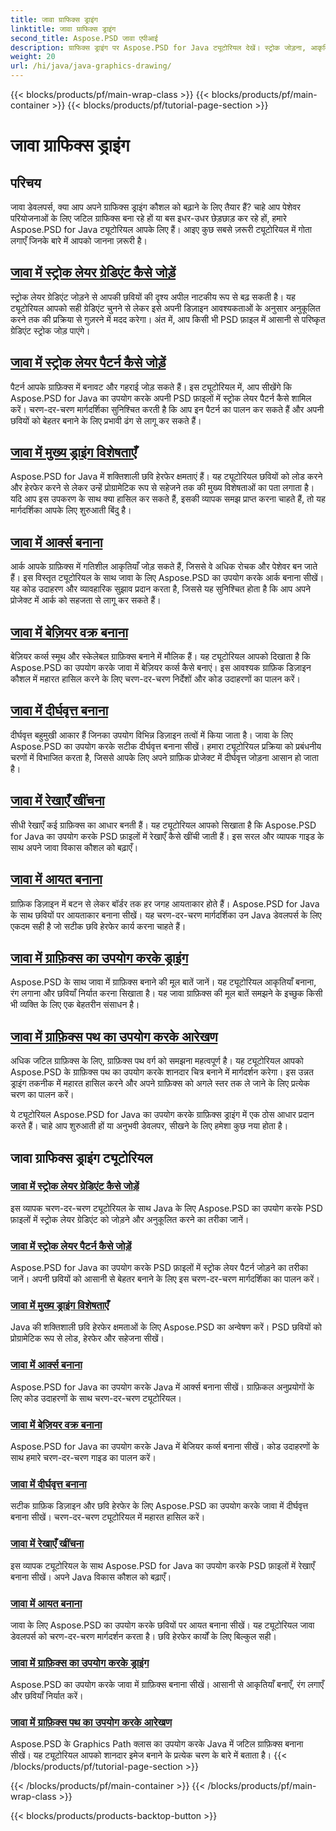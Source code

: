 ```yaml
---
title: जावा ग्राफिक्स ड्राइंग
linktitle: जावा ग्राफिक्स ड्राइंग
second_title: Aspose.PSD जावा एपीआई
description: ग्राफिक्स ड्राइंग पर Aspose.PSD for Java ट्यूटोरियल देखें। स्ट्रोक जोड़ना, आकृतियाँ बनाना और चरण-दर-चरण गाइड के साथ PSD फ़ाइलों में हेरफेर करना सीखें।
weight: 20
url: /hi/java/java-graphics-drawing/
---
```


{{< blocks/products/pf/main-wrap-class >}}
{{< blocks/products/pf/main-container >}}
{{< blocks/products/pf/tutorial-page-section >}}

# जावा ग्राफिक्स ड्राइंग


## परिचय

जावा डेवलपर्स, क्या आप अपने ग्राफिक्स ड्राइंग कौशल को बढ़ाने के लिए तैयार हैं? चाहे आप पेशेवर परियोजनाओं के लिए जटिल ग्राफिक्स बना रहे हों या बस इधर-उधर छेड़छाड़ कर रहे हों, हमारे Aspose.PSD for Java ट्यूटोरियल आपके लिए हैं। आइए कुछ सबसे ज़रूरी ट्यूटोरियल में गोता लगाएँ जिनके बारे में आपको जानना ज़रूरी है।

## [जावा में स्ट्रोक लेयर ग्रेडिएंट कैसे जोड़ें](./add-stroke-layer-gradient/)

स्ट्रोक लेयर ग्रेडिएंट जोड़ने से आपकी छवियों की दृश्य अपील नाटकीय रूप से बढ़ सकती है। यह ट्यूटोरियल आपको सही ग्रेडिएंट चुनने से लेकर इसे अपनी डिज़ाइन आवश्यकताओं के अनुसार अनुकूलित करने तक की प्रक्रिया से गुज़रने में मदद करेगा। अंत में, आप किसी भी PSD फ़ाइल में आसानी से परिष्कृत ग्रेडिएंट स्ट्रोक जोड़ पाएंगे।

## [जावा में स्ट्रोक लेयर पैटर्न कैसे जोड़ें](./add-stroke-layer-pattern/)

पैटर्न आपके ग्राफ़िक्स में बनावट और गहराई जोड़ सकते हैं। इस ट्यूटोरियल में, आप सीखेंगे कि Aspose.PSD for Java का उपयोग करके अपनी PSD फ़ाइलों में स्ट्रोक लेयर पैटर्न कैसे शामिल करें। चरण-दर-चरण मार्गदर्शिका सुनिश्चित करती है कि आप इन पैटर्न का पालन कर सकते हैं और अपनी छवियों को बेहतर बनाने के लिए प्रभावी ढंग से लागू कर सकते हैं।

## [जावा में मुख्य ड्राइंग विशेषताएँ](./core-drawing-features/)

Aspose.PSD for Java में शक्तिशाली छवि हेरफेर क्षमताएं हैं। यह ट्यूटोरियल छवियों को लोड करने और हेरफेर करने से लेकर उन्हें प्रोग्रामेटिक रूप से सहेजने तक की मुख्य विशेषताओं का पता लगाता है। यदि आप इस उपकरण के साथ क्या हासिल कर सकते हैं, इसकी व्यापक समझ प्राप्त करना चाहते हैं, तो यह मार्गदर्शिका आपके लिए शुरुआती बिंदु है।

## [जावा में आर्क्स बनाना](./drawing-arcs/)

आर्क आपके ग्राफ़िक्स में गतिशील आकृतियाँ जोड़ सकते हैं, जिससे वे अधिक रोचक और पेशेवर बन जाते हैं। इस विस्तृत ट्यूटोरियल के साथ जावा के लिए Aspose.PSD का उपयोग करके आर्क बनाना सीखें। यह कोड उदाहरण और व्यावहारिक सुझाव प्रदान करता है, जिससे यह सुनिश्चित होता है कि आप अपने प्रोजेक्ट में आर्क को सहजता से लागू कर सकते हैं।

## [जावा में बेज़ियर वक्र बनाना](./drawing-bezier-curves/)

बेज़ियर कर्व्स स्मूथ और स्केलेबल ग्राफ़िक्स बनाने में मौलिक हैं। यह ट्यूटोरियल आपको दिखाता है कि Aspose.PSD का उपयोग करके जावा में बेज़ियर कर्व्स कैसे बनाएं। इस आवश्यक ग्राफ़िक डिज़ाइन कौशल में महारत हासिल करने के लिए चरण-दर-चरण निर्देशों और कोड उदाहरणों का पालन करें।

## [जावा में दीर्घवृत्त बनाना](./drawing-ellipses/)

दीर्घवृत्त बहुमुखी आकार हैं जिनका उपयोग विभिन्न डिज़ाइन तत्वों में किया जाता है। जावा के लिए Aspose.PSD का उपयोग करके सटीक दीर्घवृत्त बनाना सीखें। हमारा ट्यूटोरियल प्रक्रिया को प्रबंधनीय चरणों में विभाजित करता है, जिससे आपके लिए अपने ग्राफ़िक प्रोजेक्ट में दीर्घवृत्त जोड़ना आसान हो जाता है।

## [जावा में रेखाएँ खींचना](./drawing-lines/)

सीधी रेखाएँ कई ग्राफ़िक्स का आधार बनती हैं। यह ट्यूटोरियल आपको सिखाता है कि Aspose.PSD for Java का उपयोग करके PSD फ़ाइलों में रेखाएँ कैसे खींची जाती हैं। इस सरल और व्यापक गाइड के साथ अपने जावा विकास कौशल को बढ़ाएँ।

## [जावा में आयत बनाना](./drawing-rectangles/)

ग्राफ़िक डिज़ाइन में बटन से लेकर बॉर्डर तक हर जगह आयताकार होते हैं। Aspose.PSD for Java के साथ छवियों पर आयताकार बनाना सीखें। यह चरण-दर-चरण मार्गदर्शिका उन Java डेवलपर्स के लिए एकदम सही है जो सटीक छवि हेरफेर कार्य करना चाहते हैं।

## [जावा में ग्राफ़िक्स का उपयोग करके ड्राइंग](./drawing-using-graphics/)

Aspose.PSD के साथ जावा में ग्राफ़िक्स बनाने की मूल बातें जानें। यह ट्यूटोरियल आकृतियाँ बनाना, रंग लगाना और छवियाँ निर्यात करना सिखाता है। यह जावा ग्राफ़िक्स की मूल बातें समझने के इच्छुक किसी भी व्यक्ति के लिए एक बेहतरीन संसाधन है।

## [जावा में ग्राफ़िक्स पथ का उपयोग करके आरेखण](./drawing-using-graphics-path/)

अधिक जटिल ग्राफ़िक्स के लिए, ग्राफ़िक्स पथ वर्ग को समझना महत्वपूर्ण है। यह ट्यूटोरियल आपको Aspose.PSD के ग्राफ़िक्स पथ का उपयोग करके शानदार चित्र बनाने में मार्गदर्शन करेगा। इस उन्नत ड्राइंग तकनीक में महारत हासिल करने और अपने ग्राफ़िक्स को अगले स्तर तक ले जाने के लिए प्रत्येक चरण का पालन करें।

ये ट्यूटोरियल Aspose.PSD for Java का उपयोग करके ग्राफ़िक्स ड्राइंग में एक ठोस आधार प्रदान करते हैं। चाहे आप शुरुआती हों या अनुभवी डेवलपर, सीखने के लिए हमेशा कुछ नया होता है।

## जावा ग्राफिक्स ड्राइंग ट्यूटोरियल
### [जावा में स्ट्रोक लेयर ग्रेडिएंट कैसे जोड़ें](./add-stroke-layer-gradient/)
इस व्यापक चरण-दर-चरण ट्यूटोरियल के साथ Java के लिए Aspose.PSD का उपयोग करके PSD फ़ाइलों में स्ट्रोक लेयर ग्रेडिएंट को जोड़ने और अनुकूलित करने का तरीका जानें।
### [जावा में स्ट्रोक लेयर पैटर्न कैसे जोड़ें](./add-stroke-layer-pattern/)
Aspose.PSD for Java का उपयोग करके PSD फ़ाइलों में स्ट्रोक लेयर पैटर्न जोड़ने का तरीका जानें। अपनी छवियों को आसानी से बेहतर बनाने के लिए इस चरण-दर-चरण मार्गदर्शिका का पालन करें।
### [जावा में मुख्य ड्राइंग विशेषताएँ](./core-drawing-features/)
Java की शक्तिशाली छवि हेरफेर क्षमताओं के लिए Aspose.PSD का अन्वेषण करें। PSD छवियों को प्रोग्रामेटिक रूप से लोड, हेरफेर और सहेजना सीखें।
### [जावा में आर्क्स बनाना](./drawing-arcs/)
Aspose.PSD for Java का उपयोग करके Java में आर्क्स बनाना सीखें। ग्राफ़िकल अनुप्रयोगों के लिए कोड उदाहरणों के साथ चरण-दर-चरण ट्यूटोरियल।
### [जावा में बेज़ियर वक्र बनाना](./drawing-bezier-curves/)
Aspose.PSD for Java का उपयोग करके Java में बेजियर कर्व्स बनाना सीखें। कोड उदाहरणों के साथ हमारे चरण-दर-चरण गाइड का पालन करें।
### [जावा में दीर्घवृत्त बनाना](./drawing-ellipses/)
सटीक ग्राफ़िक डिज़ाइन और छवि हेरफेर के लिए Aspose.PSD का उपयोग करके जावा में दीर्घवृत्त बनाना सीखें। चरण-दर-चरण ट्यूटोरियल में महारत हासिल करें।
### [जावा में रेखाएँ खींचना](./drawing-lines/)
इस व्यापक ट्यूटोरियल के साथ Aspose.PSD for Java का उपयोग करके PSD फ़ाइलों में रेखाएँ बनाना सीखें। अपने Java विकास कौशल को बढ़ाएँ।
### [जावा में आयत बनाना](./drawing-rectangles/)
जावा के लिए Aspose.PSD का उपयोग करके छवियों पर आयत बनाना सीखें। यह ट्यूटोरियल जावा डेवलपर्स को चरण-दर-चरण मार्गदर्शन करता है। छवि हेरफेर कार्यों के लिए बिल्कुल सही।
### [जावा में ग्राफ़िक्स का उपयोग करके ड्राइंग](./drawing-using-graphics/)
Aspose.PSD का उपयोग करके जावा में ग्राफ़िक्स बनाना सीखें। आसानी से आकृतियाँ बनाएँ, रंग लगाएँ और छवियाँ निर्यात करें।
### [जावा में ग्राफ़िक्स पथ का उपयोग करके आरेखण](./drawing-using-graphics-path/)
Aspose.PSD के Graphics Path क्लास का उपयोग करके Java में जटिल ग्राफ़िक्स बनाना सीखें। यह ट्यूटोरियल आपको शानदार इमेज बनाने के प्रत्येक चरण के बारे में बताता है।
{{< /blocks/products/pf/tutorial-page-section >}}

{{< /blocks/products/pf/main-container >}}
{{< /blocks/products/pf/main-wrap-class >}}

{{< blocks/products/products-backtop-button >}}
